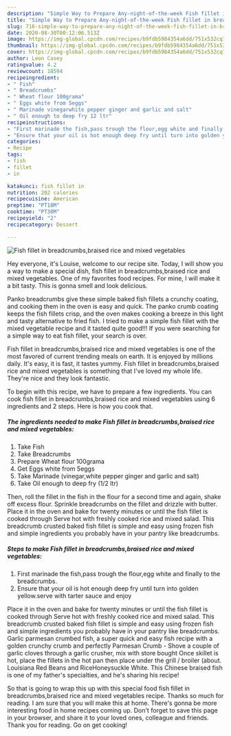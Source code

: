 ```yaml
---
description: "Simple Way to Prepare Any-night-of-the-week Fish fillet in breadcrumbs,braised rice and mixed vegetables"
title: "Simple Way to Prepare Any-night-of-the-week Fish fillet in breadcrumbs,braised rice and mixed vegetables"
slug: 716-simple-way-to-prepare-any-night-of-the-week-fish-fillet-in-breadcrumbs-braised-rice-and-mixed-vegetables
date: 2020-08-30T00:12:06.513Z
image: https://img-global.cpcdn.com/recipes/b9fdb5984354a6dd/751x532cq70/fish-fillet-in-breadcrumbsbraised-rice-and-mixed-vegetables-recipe-main-photo.jpg
thumbnail: https://img-global.cpcdn.com/recipes/b9fdb5984354a6dd/751x532cq70/fish-fillet-in-breadcrumbsbraised-rice-and-mixed-vegetables-recipe-main-photo.jpg
cover: https://img-global.cpcdn.com/recipes/b9fdb5984354a6dd/751x532cq70/fish-fillet-in-breadcrumbsbraised-rice-and-mixed-vegetables-recipe-main-photo.jpg
author: Leon Casey
ratingvalue: 4.2
reviewcount: 18594
recipeingredient:
- " Fish"
- " Breadcrumbs"
- " Wheat flour 100grama"
- " Eggs white from 5eggs"
- " Marinade vinegarwhite pepper ginger and garlic and salt"
- " Oil enough to deep fry 12 ltr"
recipeinstructions:
- "First marinade the fish,pass trough the flour,egg white and finally to the breadcrumbs."
- "Ensure that your oil is hot enough deep fry until turn into golden yellow.serve with tarter sauce and enjoy"
categories:
- Recipe
tags:
- fish
- fillet
- in

katakunci: fish fillet in 
nutrition: 202 calories
recipecuisine: American
preptime: "PT18M"
cooktime: "PT30M"
recipeyield: "2"
recipecategory: Dessert

---
```



![Fish fillet in breadcrumbs,braised rice and mixed vegetables](https://img-global.cpcdn.com/recipes/b9fdb5984354a6dd/751x532cq70/fish-fillet-in-breadcrumbsbraised-rice-and-mixed-vegetables-recipe-main-photo.jpg)

Hey everyone, it's Louise, welcome to our recipe site. Today, I will show you a way to make a special dish, fish fillet in breadcrumbs,braised rice and mixed vegetables. One of my favorites food recipes. For mine, I will make it a bit tasty. This is gonna smell and look delicious.

Panko breadcrumbs give these simple baked fish fillets a crunchy coating, and cooking them in the oven is easy and quick. The panko crumb coating keeps the fish fillets crisp, and the oven makes cooking a breeze in this light and tasty alternative to fried fish. I tried to make a simple fish fillet with the mixed vegetable recipe and it tasted quite good!!! If you were searching for a simple way to eat fish fillet, your search is over.

Fish fillet in breadcrumbs,braised rice and mixed vegetables is one of the most favored of current trending meals on earth. It is enjoyed by millions daily. It's easy, it is fast, it tastes yummy. Fish fillet in breadcrumbs,braised rice and mixed vegetables is something that I've loved my whole life. They're nice and they look fantastic.


To begin with this recipe, we have to prepare a few ingredients. You can cook fish fillet in breadcrumbs,braised rice and mixed vegetables using 6 ingredients and 2 steps. Here is how you cook that.

<!--inarticleads1-->

##### The ingredients needed to make Fish fillet in breadcrumbs,braised rice and mixed vegetables:

1. Take  Fish
1. Take  Breadcrumbs
1. Prepare  Wheat flour 100grama
1. Get  Eggs white from 5eggs
1. Take  Marinade (vinegar,white pepper ginger and garlic and salt)
1. Take  Oil enough to deep fry (1/2 ltr)


Then, roll the fillet in the fish in the flour for a second time and again, shake off excess flour. Sprinkle breadcrumbs on the fillet and drizzle with butter. Place it in the oven and bake for twenty minutes or until the fish fillet is cooked through Serve hot with freshly cooked rice and mixed salad. This breadcrumb crusted baked fish fillet is simple and easy using frozen fish and simple ingredients you probably have in your pantry like breadcrumbs. 

<!--inarticleads2-->

##### Steps to make Fish fillet in breadcrumbs,braised rice and mixed vegetables:

1. First marinade the fish,pass trough the flour,egg white and finally to the breadcrumbs.
1. Ensure that your oil is hot enough deep fry until turn into golden yellow.serve with tarter sauce and enjoy


Place it in the oven and bake for twenty minutes or until the fish fillet is cooked through Serve hot with freshly cooked rice and mixed salad. This breadcrumb crusted baked fish fillet is simple and easy using frozen fish and simple ingredients you probably have in your pantry like breadcrumbs. Garlic parmesan crumbed fish, a super quick and easy fish recipe with a golden crunchy crumb and perfectly Parmesan Crumb - Shove a couple of garlic cloves through a garlic crusher, mix with store bought Once skillet is hot, place the fillets in the hot pan then place under the grill / broiler (about. Louisiana Red Beans and RiceHoneysuckle White. This Chinese braised fish is one of my father&#39;s specialties, and he&#39;s sharing his recipe! 

So that is going to wrap this up with this special food fish fillet in breadcrumbs,braised rice and mixed vegetables recipe. Thanks so much for reading. I am sure that you will make this at home. There's gonna be more interesting food in home recipes coming up. Don't forget to save this page in your browser, and share it to your loved ones, colleague and friends. Thank you for reading. Go on get cooking!
